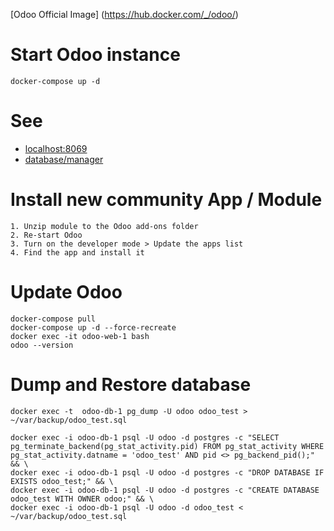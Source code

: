 [Odoo Official Image] (https://hub.docker.com/_/odoo/)

# Start Odoo instance
```shell
docker-compose up -d
```

# See
- [localhost:8069](http://localhost:8069/)
- [database/manager](http://localhost:8069/web/database/manager)

# Install new community App / Module
```
1. Unzip module to the Odoo add-ons folder
2. Re-start Odoo
3. Turn on the developer mode > Update the apps list
4. Find the app and install it
```

# Update Odoo
```
docker-compose pull
docker-compose up -d --force-recreate
docker exec -it odoo-web-1 bash
odoo --version
```


# Dump and Restore database
```
docker exec -t  odoo-db-1 pg_dump -U odoo odoo_test > ~/var/backup/odoo_test.sql

docker exec -i odoo-db-1 psql -U odoo -d postgres -c "SELECT pg_terminate_backend(pg_stat_activity.pid) FROM pg_stat_activity WHERE pg_stat_activity.datname = 'odoo_test' AND pid <> pg_backend_pid();" && \
docker exec -i odoo-db-1 psql -U odoo -d postgres -c "DROP DATABASE IF EXISTS odoo_test;" && \
docker exec -i odoo-db-1 psql -U odoo -d postgres -c "CREATE DATABASE odoo_test WITH OWNER odoo;" && \
docker exec -i odoo-db-1 psql -U odoo -d odoo_test < ~/var/backup/odoo_test.sql
```